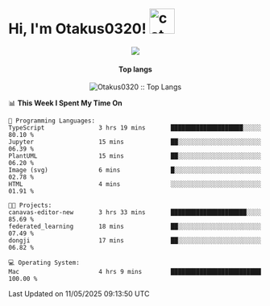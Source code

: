 <h1> Hi, I'm Otakus0320! <img src="https://media.giphy.com/media/mGcNjsfWAjY5AEZNw6/giphy.gif" width="50" alt="cat"></h1>

<p align="center"><a href="https://wakatime.com/@044d69d0-1253-4f60-96b6-5d19a0f9dde5"><img src="https://wakatime.com/badge/user/044d69d0-1253-4f60-96b6-5d19a0f9dde5.svg" /></a></p>

<h4 align="center">Top langs</h4>

<p align="center"><img src="https://github-readme-stats.vercel.app/api/top-langs/?username=Otakus0320&langs_count=10&theme=tokyonight&layout=compact&timestamp={{random_number}}" alt="Otakus0320 :: Top Langs" /></p>

<!--START_SECTION:waka-->
📊 **This Week I Spent My Time On** 

```text
💬 Programming Languages: 
TypeScript               3 hrs 19 mins       ████████████████████░░░░░   80.10 % 
Jupyter                  15 mins             ██░░░░░░░░░░░░░░░░░░░░░░░   06.39 % 
PlantUML                 15 mins             ██░░░░░░░░░░░░░░░░░░░░░░░   06.20 % 
Image (svg)              6 mins              █░░░░░░░░░░░░░░░░░░░░░░░░   02.78 % 
HTML                     4 mins              ░░░░░░░░░░░░░░░░░░░░░░░░░   01.91 % 

🐱‍💻 Projects: 
canavas-editor-new       3 hrs 33 mins       █████████████████████░░░░   85.69 % 
federated_learning       18 mins             ██░░░░░░░░░░░░░░░░░░░░░░░   07.49 % 
dongji                   17 mins             ██░░░░░░░░░░░░░░░░░░░░░░░   06.82 % 

💻 Operating System: 
Mac                      4 hrs 9 mins        █████████████████████████   100.00 % 
```


 Last Updated on 11/05/2025 09:13:50 UTC
<!--END_SECTION:waka-->
